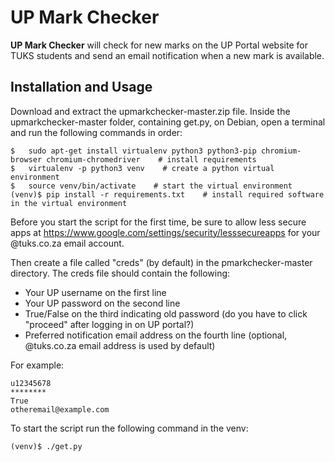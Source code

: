 UP Mark Checker
============
__UP Mark Checker__ will check for new marks on the UP Portal website for TUKS students and send an email notification when a new mark is available.



Installation and Usage
-------------------------------------
Download and extract the upmarkchecker-master.zip file.  Inside the upmarkchecker-master folder, containing get.py, on Debian, open a terminal and run the following commands in order:
```shell
$	sudo apt-get install virtualenv python3 python3-pip chromium-browser chromium-chromedriver    # install requirements
$	virtualenv -p python3 venv    # create a python virtual environment
$	source venv/bin/activate    # start the virtual environment
(venv)$	pip install -r requirements.txt    # install required software in the virtual environment
```

Before you start the script for the first time, be sure to allow less secure apps at https://www.google.com/settings/security/lesssecureapps for your @tuks.co.za email account. 

Then create a file called "creds" (by default) in the pmarkchecker-master directory. The creds file should contain the following:
* Your UP username on the first line
* Your UP password on the second line
* True/False on the third indicating old password (do you have to click "proceed" after logging in on UP portal?)
* Preferred notification email address on the fourth line (optional, @tuks.co.za email address is used by default)

For example:
```
u12345678
********
True
otheremail@example.com
```

To start the script run the following command in the venv:
```shell
(venv)$	./get.py
```

